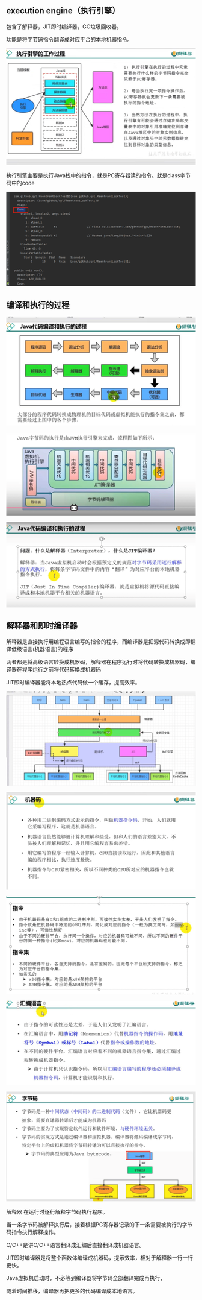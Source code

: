 execution engine（执行引擎）
---

包含了解释器，JIT即时编译器，GC垃圾回收器。

功能是将字节码指令翻译成对应平台的本地机器指令。

![img_6.png](img3/img_6.png)

执行引擎主要是执行Java栈中的指令，就是PC寄存器读的指令。就是class字节码中的code

![img_7.png](img3/img_7.png)

编译和执行的过程
---

![img_8.png](img3/img_8.png)

![img_9.png](img3/img_9.png)

![img_10.png](img3/img_10.png)

解释器和即时编译器
---

解释器是直接执行用编程语言编写的指令的程序，而编译器是把源代码转换成即翻译低级语言(机器语言)的程序

两者都是将高级语言转换成机器码，解释器在程序运行时将代码转换成机器码，编译器在程序运行之前将代码转换成机器码

JIT即时编译器能将本地热点代码做一个缓存，提高效率。

![img_11.png](img3/img_11.png)

![img_12.png](img3/img_12.png)

![img_13.png](img3/img_13.png)

![img_14.png](img3/img_14.png)

![img_15.png](img3/img_15.png)

解释器 在运行时逐行解释字节码执行程序。

当一条字节码被解释执行后，接着根据PC寄存器记录的下一条需要被执行的字节码指令执行解释操作。

C/C++是讲C/C++语言翻译成汇编后直接翻译成机器语言。

JIT即时编译器是将整个函数体编译成机器码，提示效率，相对于解释器一行一行更快。

Java虚拟机启动时，不必等到编译器将字节码全部翻译完成再执行，

随着时间推移，编译器再把更多的代码编译成本地语言。





